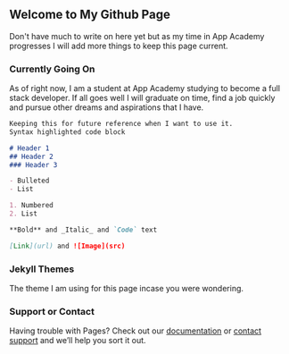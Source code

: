 ## Welcome to My Github Page

Don't have much to write on here yet but as my time in App Academy progresses I will add more things to keep this page current.

### Currently Going On

As of right now, I am a student at App Academy studying to become a full stack developer. If all goes well I will graduate on time, find a job quickly and pursue other dreams and aspirations that I have.

```markdown
Keeping this for future reference when I want to use it.
Syntax highlighted code block

# Header 1
## Header 2
### Header 3

- Bulleted
- List

1. Numbered
2. List

**Bold** and _Italic_ and `Code` text

[Link](url) and ![Image](src)
```


### Jekyll Themes

The theme I am using for this page incase you were wondering.

### Support or Contact

Having trouble with Pages? Check out our [documentation](https://docs.github.com/categories/github-pages-basics/) or [contact support](https://github.com/contact) and we’ll help you sort it out.
